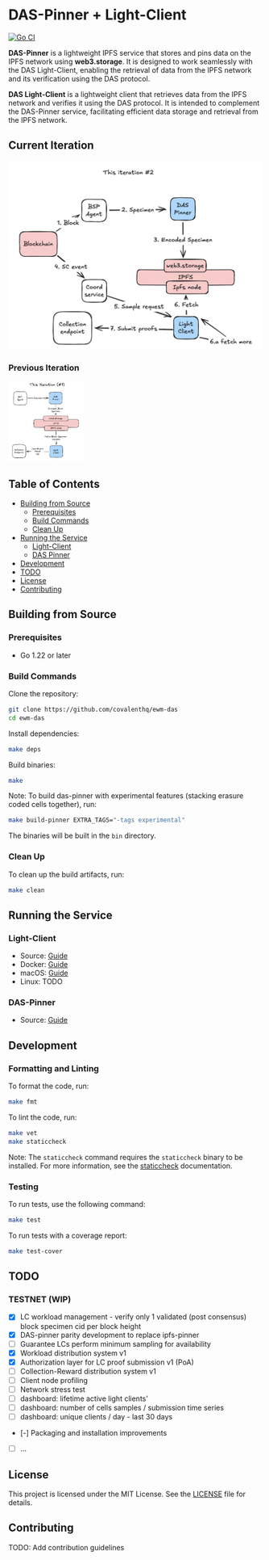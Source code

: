 # DAS-Pinner + Light-Client

[![Go CI](https://github.com/covalenthq/das-ipfs-pinner/actions/workflows/go.yml/badge.svg)](https://github.com/covalenthq/das-ipfs-pinner/actions)

**DAS-Pinner** is a lightweight IPFS service that stores and pins data on the IPFS network using **web3.storage**. It is designed to work seamlessly with the DAS Light-Client, enabling the retrieval of data from the IPFS network and its verification using the DAS protocol.

**DAS Light-Client** is a lightweight client that retrieves data from the IPFS network and verifies it using the DAS protocol. It is intended to complement the DAS-Pinner service, facilitating efficient data storage and retrieval from the IPFS network.

## Current Iteration

![DAS-Pinner + Light-Client](assets/iteration2.png)

### Previous Iteration

<a href="assets/iteration1.png">
    <img src="assets/iteration1.png" alt="Iteration #1" width="150"/>
</a>

## Table of Contents

- [Building from Source](#building-from-source)
  - [Prerequisites](#prerequisites)
  - [Build Commands](#build-commands)
  - [Clean Up](#clean-up)
- [Running the Service](#running-the-service)
  - [Light-Client](#light-client)
  - [DAS Pinner](#das-pinner)
- [Development](#development)
- [TODO](#todo)
- [License](#license)
- [Contributing](#contributing)

## Building from Source

### Prerequisites

- Go 1.22 or later

### Build Commands

Clone the repository:

```sh
git clone https://github.com/covalenthq/ewm-das
cd ewm-das
```

Install dependencies:

```sh
make deps
```

Build binaries:

```sh
make
```

Note: To build das-pinner with experimental features (stacking erasure coded cells together), run:
  
```sh
make build-pinner EXTRA_TAGS="-tags experimental"
```

The binaries will be built in the `bin` directory.

### Clean Up

To clean up the build artifacts, run:

```sh
make clean
```

## Running the Service

### Light-Client

- Source: [Guide](LIGHTCLIENT.md#running-light-client-locally)
- Docker: [Guide](LIGHTCLIENT.md#running-light-client-in-docker)
- macOS: [Guide](INSTALL.md#)
- Linux: TODO

### DAS-Pinner

- Source: [Guide](PINNER.md#)

## Development

### Formatting and Linting

To format the code, run:

```sh
make fmt
```

To lint the code, run:

```sh
make vet
make staticcheck
```

Note: The `staticcheck` command requires the `staticcheck` binary to be installed. For more information, see the [staticcheck](https://staticcheck.dev/docs/getting-started/) documentation.

### Testing

To run tests, use the following command:

```sh
make test
```

To run tests with a coverage report:

```sh
make test-cover
```

## TODO

### TESTNET (WIP)

- [x] LC workload management - verify only 1 validated (post consensus) block specimen cid per block height
- [x] DAS-pinner parity development to replace ipfs-pinner
- [ ] Guarantee LCs perform minimum sampling for availability
- [x] Workload distribution system v1
- [x] Authorization layer for LC proof submission v1 (PoA)
- [ ] Collection-Reward distribution system v1
- [ ] Client node profiling
- [ ] Network stress test
- [ ] dashboard: lifetime active light clients'
- [ ] dashboard: number of cells samples / submission time series
- [ ] dashboard: unique clients / day - last 30 days
- [-] Packaging and installation improvements
- [ ]  ...

## License

This project is licensed under the MIT License. See the [LICENSE](LICENSE) file for details.


## Contributing

TODO: Add contribution guidelines
